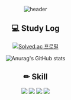 <div align="center">

![header](https://capsule-render.vercel.app/api?type=Waving&text=ChaNyeok1225)

</div>

<div align="center">
  <h2> 💻 Study Log </h2>
  
  [![Solved.ac
프로필](http://mazassumnida.wtf/api/v2/generate_badge?boj=jjj5530)](https://solved.ac/jjj5530)

![Anurag's GitHub stats](https://github-readme-stats.vercel.app/api?username=ChaNyeok1225&show_icons=true&theme=vue)

</div>
<div name="badge" align="center"> 

  <h2> ✏ Skill </h2>
    
  <img src="https://img.shields.io/badge/JAVA-007396?style=for-the-badge&logo=java&logoColor=white" /> 
  <img src="https://img.shields.io/badge/MySQL-4479A1?style=for-the-badge&logo=MySQL&logoColor=white" />
  <img src="https://img.shields.io/badge/Eclipse-2C2255?style=for-the-badge&logo=Eclipse%20IDE&logoColor=white" /> 
  <img src="https://img.shields.io/badge/github-181717?style=for-the-badge&logo=github&logoColor=white" />

</div>
